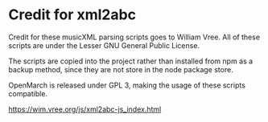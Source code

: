 # Credit for xml2abc

Credit for these musicXML parsing scripts goes to William Vree.
All of these scripts are under the Lesser GNU General Public License.

The scripts are copied into the project rather than installed from npm as a backup method, since they are not store in the node package store.

OpenMarch is released under GPL 3, making the usage of these scripts compatible.

https://wim.vree.org/js/xml2abc-js_index.html
